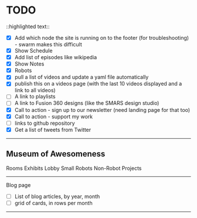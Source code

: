 # TODO

::highlighted text::

- [X] Add which node the site is running on to the footer (for troubleshooting) - swarm makes this difficult
- [X] Show Schedule
- [X] Add list of episodes like wikipedia
- [X] Show Notes
- [x] Robots
- [x] pull a list of videos and update a yaml file automatically
- [x] publish this on a videos page (with the last 10 videos displayed and a link to all videos)
- [ ] A link to playlists
- [ ] A link to Fusion 360 designs (like the SMARS design studio) 
- [x] Call to action - sign up to our newsletter (need landing page for that too)
- [x] Call to action - support my work
- [ ] links to github repository
- [X] Get a list of tweets from Twitter

---

## Museum of Awesomeness

Rooms
Exhibits
Lobby
Small Robots
Non-Robot Projects

---

Blog page

- [ ] List of blog articles, by year, month
- [ ] grid of cards, in rows per month

---
